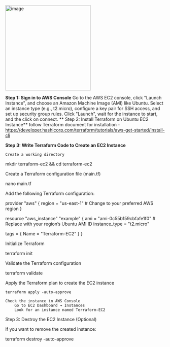 <img width="269" alt="image" src="https://github.com/user-attachments/assets/0662af3e-be7f-45c2-a465-a68d0761e297" />

**Step 1: Sign in to AWS Console**
Go to the AWS EC2 console, click "Launch Instance", and choose an Amazon Machine Image (AMI) like Ubuntu.
Select an instance type (e.g., t2.micro), configure a key pair for SSH access, and set up security group rules.
Click "Launch", wait for the instance to start, and the click on connect.
**
Step 2: Install Terraform on Ubuntu EC2 Instance**
follow Terraform document for installation - https://developer.hashicorp.com/terraform/tutorials/aws-get-started/install-cli

**Step 3: Write Terraform Code to Create an EC2 Instance**

    Create a working directory

mkdir terraform-ec2 && cd terraform-ec2

Create a Terraform configuration file (main.tf)

nano main.tf

Add the following Terraform configuration:

provider "aws" {
  region = "us-east-1"  # Change to your preferred AWS region
}

resource "aws_instance" "example" {
  ami           = "ami-0c55b159cbfafe1f0"  # Replace with your region’s Ubuntu AMI ID
  instance_type = "t2.micro"

  tags = {
    Name = "Terraform-EC2"
  }
}

Initialize Terraform

terraform init

Validate the Terraform configuration

terraform validate

Apply the Terraform plan to create the EC2 instance

    terraform apply -auto-approve

    Check the instance in AWS Console
        Go to EC2 Dashboard → Instances
        Look for an instance named Terraform-EC2

Step 3: Destroy the EC2 Instance (Optional)

If you want to remove the created instance:

terraform destroy -auto-approve
